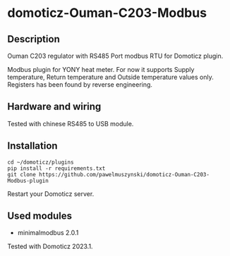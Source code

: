 # domoticz-Ouman-C203-Modbus
## Description
Ouman C203 regulator with RS485 Port modbus RTU for Domoticz plugin.

Modbus plugin for YONY heat meter. For now it supports Supply temperature,
Return temperature and Outside temperature values only.
Registers has been found by reverse engineering.

## Hardware and wiring
Tested with chinese RS485 to USB module.

## Installation
```
cd ~/domoticz/plugins
pip install -r requirements.txt
git clone https://github.com/pawelmuszynski/domoticz-Ouman-C203-Modbus-plugin
```
Restart your Domoticz server.

## Used modules
- minimalmodbus 2.0.1

Tested with Domoticz 2023.1.
